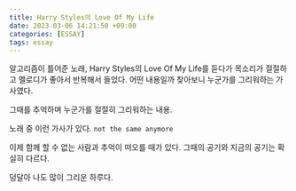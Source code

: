 ```yaml
---
title: Harry Styles의 Love Of My Life
date: 2023-03-06 14:21:50 +09:00
categories: [ESSAY]
tags: essay
---
```


알고리즘이 틀어준 노래, Harry Styles의 Love Of My Life를 듣다가 목소리가 절절하고 멜로디가 좋아서 반복해서 들었다. 어떤 내용일까 찾아보니 누군가를 그리워하는 가사였다.

그때를 추억하며 누군가를 절절히 그리워하는 내용.

노래 중 이런 가사가 있다. ```not the same anymore``` 

이제 함께 할 수 없는 사람과 추억이 떠오를 때가 있다. 그때의 공기와 지금의 공기는 확실히 다르다.  

덩달아 나도 많이 그리운 하루다.
